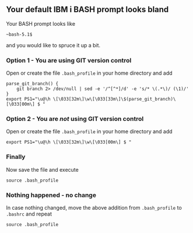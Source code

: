 ## Your default IBM i BASH prompt looks bland
Your BASH prompt looks like
```shell
~bash-5.1$
```
and you would like to spruce it up a bit.

### Option 1 - You are using GIT version control
Open or create the file `.bash_profile` in your home directory and add
```shell
parse_git_branch() {
    git branch 2> /dev/null | sed -e '/^[^*]/d' -e 's/* \(.*\)/ (\1)/'
}
export PS1="\u@\h \[\033[32m\]\w\[\033[33m\]\$(parse_git_branch)\[\033[00m\] $ "
```
### Option 2 - You are *not* using GIT version control
Open or create the file `.bash_profile` in your home directory and add
```shell
export PS1="\u@\h \[\033[32m\]\w\[\033[00m\] $ "
```

### Finally
Now save the file and execute
```shell
source .bash_profile
```

### Nothing happened - no change
In case nothing changed, move the above addition from `.bash_profile` to `.bashrc` and repeat
```shell
source .bash_profile
```

